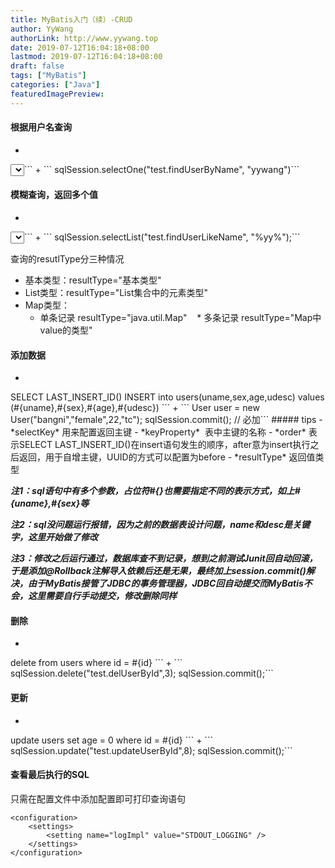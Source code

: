 ```yaml
---
title: MyBatis入门（续）-CRUD
author: YyWang
authorLink: http://www.yywang.top
date: 2019-07-12T16:04:18+08:00
lastmod: 2019-07-12T16:04:18+08:00
draft: false
tags: ["MyBatis"]
categories: ["Java"]
featuredImagePreview: 
---
```

#### 根据用户名查询
+ ```
<select id="findUserByName" parameterType="java.lang.String" resultType="com.example.mybatisdemo.bean.User">
        SELECT * FROM users WHERE name = #{VALUE}
    </select>```
+ ```
sqlSession.selectOne("test.findUserByName", "yywang")```

#### 模糊查询，返回多个值
+ ```
<select id="findUserLikeName" parameterType="java.lang.String" resultType="com.example.mybatisdemo.bean.User">
        SELECT * FROM users WHERE name like #{VALUE}
    </select>```
+ ```
sqlSession.selectList("test.findUserLikeName", "%yy%");```

查询的resutlType分三种情况
* 基本类型：resultType="基本类型"
* List类型：resultType="List集合中的元素类型"
* Map类型：
	* 单条记录 resultType="java.util.Map"
    * 多条记录 resultType="Map中value的类型"



#### 添加数据
+ ```
<insert id="insertUser" parameterType="com.example.mybatisdemo.bean.User">
        <selectKey keyProperty="id" order="AFTER" resultType="int">
            SELECT LAST_INSERT_ID()
        </selectKey>
        INSERT into users(uname,sex,age,udesc) values (#{uname},#{sex},#{age},#{udesc})
    </insert>```
+ ```
 User user = new User("bangni","female",22,"tc");
 sqlSession.commit(); // 必加```
 ##### tips
 - *selectKey* 用来配置返回主键 
 - *keyProperty*  表中主键的名称
 - *order* 表示SELECT LAST_INSERT_ID()在insert语句发生的顺序，after意为insert执行之后返回，用于自增主键，UUID的方式可以配置为before
 - *resultType* 返回值类型
 
 ***注1：sql语句中有多个参数，占位符#{}也需要指定不同的表示方式，如上#{uname},#{sex}等***
 
 ***注2：sql没问题运行报错，因为之前的数据表设计问题，name和desc是关键字，这里开始做了修改***
 
 ***注3：修改之后运行通过，数据库查不到记录，想到之前测试Junit回自动回滚，于是添加@Rollback注解导入依赖后还是无果，最终加上session.commit()解决，由于MyBatis接管了JDBC的事务管理器，JDBC回自动提交而MyBatis不会，这里需要自行手动提交，修改删除同样***
 
#### 删除
+ ```
<delete id="delUserById" parameterType="int">
        delete from users where id = #{id}
    </delete>
```
+ ```
sqlSession.delete("test.delUserById",3);
  sqlSession.commit();```
  
#### 更新
+ ```
<update id="updateUserById" parameterType="int">
        update users set age = 0 where id = #{id}
    </update>```
+ ```
sqlSession.update("test.updateUserById",8);
  sqlSession.commit();```
  
#### 查看最后执行的SQL
只需在配置文件中添加配置即可打印查询语句
```
<configuration>
    <settings>
        <setting name="logImpl" value="STDOUT_LOGGING" />
    </settings>
</configuration>
```
